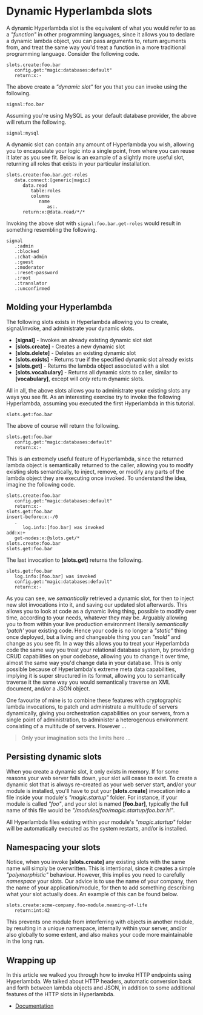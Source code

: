 
# Dynamic Hyperlambda slots

A dynamic Hyperlambda slot is the equivalent of what you would refer to as a _"function"_ in other programming
languages, since it allows you to declare a dynamic lambda object, you can pass arguments to, return arguments
from, and treat the same way you'd treat a function in a more traditional programming language. Consider the
following code.

```
slots.create:foo.bar
   config.get:"magic:databases:default"
   return:x:-
```

The above create a _"dynamic slot"_ for you that you can invoke using the following.

```
signal:foo.bar
```

Assuming you're using MySQL as your default database provider, the above will return the following.

```
signal:mysql
```

A dynamic slot can contain any amount of Hyperlambda you wish, allowing you to encapsulate your logic
into a single point, from where you can reuse it later as you see fit. Below is an example of a slightly
more useful slot, returning all roles that exists in your particular installation.

```
slots.create:foo.bar.get-roles
   data.connect:[generic|magic]
      data.read
         table:roles
         columns
            name
               as:.
      return:x:@data.read/*/*
```

Invoking the above slot with `signal:foo.bar.get-roles` would result in something
resembling the following.

```
signal
   .:admin
   .:blocked
   .:chat-admin
   .:guest
   .:moderator
   .:reset-password
   .:root
   .:translator
   .:unconfirmed
```

## Molding your Hyperlambda

The following slots exists in Hyperlambda allowing you to create, signal/invoke, and administrate your
dynamic slots.

* __[signal]__ - Invokes an already existing dynamic slot slot
* __[slots.create]__ - Creates a new dynamic slot
* __[slots.delete]__ - Deletes an existing dynamic slot
* __[slots.exists]__ - Returns true if the specified dynamic slot already exists
* __[slots.get]__ - Returns the lambda object associated with a slot
* __[slots.vocabulary]__ - Returns all dynamic slots to caller, similar to **[vocabulary]**, except will _only_ return dynamic slots.

All in all, the above slots allows you to administrate your existing slots any ways you see fit. As an interesting
exercise try to invoke the following Hyperlambda, assuming you executed the first Hyperlambda in this tutorial.

```
slots.get:foo.bar
```

The above of course will return the following.

```
slots.get:foo.bar
   config.get:"magic:databases:default"
   return:x:-
```

This is an extremely useful feature of Hyperlambda, since the returned lambda object is semantically returned
to the caller, allowing you to modify existing slots semantically, to inject, remove, or modify any parts
of the lambda object they are executing once invoked. To understand the idea, imagine the following code.

```
slots.create:foo.bar
   config.get:"magic:databases:default"
   return:x:-
slots.get:foo.bar
insert-before:x:-/0
   .
      log.info:[foo.bar] was invoked
add:x:+
   get-nodes:x:@slots.get/*
slots.create:foo.bar
slots.get:foo.bar
```

The last invocation to __[slots.get]__ returns the following.

```
slots.get:foo.bar
   log.info:[foo.bar] was invoked
   config.get:"magic:databases:default"
   return:x:-
```

As you can see, we _semantically_ retrieved a dynamic slot, for then to inject new slot invocations into it,
and saving our updated slot afterwards. This allows you to look at code as a dynamic living thing, possible to
modify over time, according to your needs, whatever they may be. Arguably allowing you to from within your
live production environment literally _semantically 'patch'_ your existing code. Hence your code is no longer
a _"static"_ thing once deployed, but a living and changeable thing you can _"mold"_ and change as you see
fit. In a way this allows you to treat your Hyperlambda code the same way you treat your relational database
system, by providing CRUD capabilities on your codebase, allowing you to change it over time, almost the same
way you'd change data in your database. This is only possible because of Hyperlambda's extreme meta data
capabilities, implying it is super structured in its format, allowing you to semantically traverse it the
same way you would semantically traverse an XML document, and/or a JSON object.

One favourite of mine is to combine these features with cryptographic lambda invocations, to patch
and administrate a multitude of servers dynamically, giving you orchestration capabilities on your servers,
from a single point of administration, to administer a heterogenous environment consisting of a multitude
of servers. However ...

> Only your imagination sets the limits here ...

## Persisting dynamic slots

When you create a dynamic slot, it only exists in memory. If for some reasons your web server falls down, your
slot will cease to exist. To create a dynamic slot that is always re-created as your web server start, and/or your
module is installed, you'll have to put your __[slots.create]__ invocation into a file inside your
module's _"magic.startup"_ folder. For instance, if your module is called _"foo"_, and your slot is
named __[foo.bar]__, typically the full name of this file would be _"/modules/foo/magic.startup/foo.bar.hl"_.

All Hyperlambda files existing within your module's _"magic.startup"_ folder will be automatically executed
as the system restarts, and/or is installed.

## Namespacing your slots

Notice, when you invoke __[slots.create]__ any existing slots with the same name will simply be overwritten.
This is intentional, since it creates a simple _"polymorphistic"_ behaviour. However, this implies you need
to carefully _namespace_ your slots. Our advice is to use the name of your company, then the name of your
application/module, for then to add something describing what your slot actually does. An example of this can
be found below.

```
slots.create:acme-company.foo-module.meaning-of-life
   return:int:42
```

This prevents one module from interferring with objects in another module, by resulting in a unique namespace,
internally within your server, and/or also globally to some extent, and also makes your code more maintainable
in the long run.

## Wrapping up

In this article we walked you through how to invoke HTTP endpoints using Hyperlambda. We talked about HTTP headers,
automatic conversion back and forth between lambda objects and JSON, in addition to some additional features of
the HTTP slots in Hyperlambda.

* [Documentation](/documentation/)
